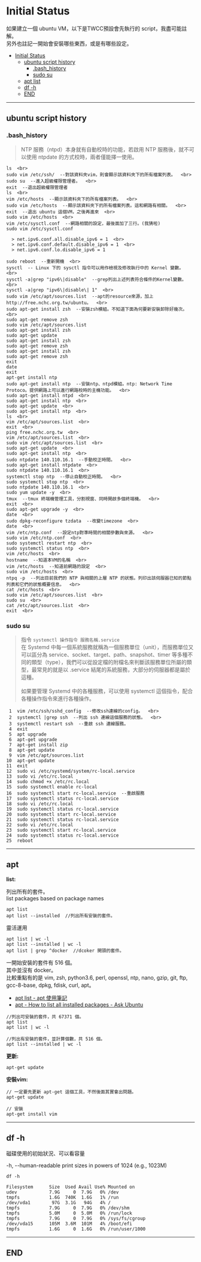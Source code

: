 # Initial Status

如果建立一個 ubuntu VM，以下是TWCC預設會先執行的 script，我盡可能註解。  <br>
另外也註記一開始會安裝哪些東西，或是有哪些設定。

<!-- TOC -->

- [Initial Status](#initial-status)
  - [ubuntu script history](#ubuntu-script-history)
    - [.bash_history](#bash_history)
    - [sudo su](#sudo-su)
  - [apt list](#apt-list)
  - [df -h](#df-h)
  - [END](#end)

<!-- /TOC -->

---

## ubuntu script history

### .bash_history

> NTP 服務（ntpd）本身就有自動校時的功能，若啟用 NTP 服務後，就不可以使用 ntpdate 的方式校時，兩者僅能擇一使用。

```{bach}
ls  <br>
sudo vim /etc/ssh/  --對該資料夾vim，則會顯示該資料夾下的所有檔案列表。  <br>
sudo su  --進入超級權限管理者。  <br>
exit  --退出超級權限管理者
ls  <br>
vim /etc/hosts  --顯示該資料夾下的所有檔案列表。  <br>
sudo vim /etc/hosts  --顯示該資料夾下的所有檔案列表。這和網路有相關。  <br>
exit  --退出 ubuntu 這個VM，之後再進來  <br>
sudo vim /etc/hosts  <br>
vim /etc/sysctl.conf  --網路相關的設定，最後面加了三行。(我猜啦)
sudo vim /etc/sysctl.conf

  > net.ipv6.conf.all.disable_ipv6 = 1  <br>
  > net.ipv6.conf.default.disable_ipv6 = 1  <br>
  > net.ipv6.conf.lo.disable_ipv6 = 1

sudo reboot  --重新開機  <br>
sysctl  -- Linux 下的 sysctl 指令可以用作檢視及修改執行中的 Kernel 變數。  <br>
sysctl -a|grep "ipv6\|disable"  --grep列出上述列表符合條件的Kernel變數。  <br>
sysctl -a|grep "ipv6\|disable\| 1"  <br>
sudo vim /etc/apt/sources.list  --apt的resource來源，加上 http://free.nchc.org.tw/ubuntu。  <br>
sudo apt-get install zsh  --安裝zsh模組。不知道下面為何要新安裝卸除好幾次。  <br>
sudo apt-get remove zsh
sudo vim /etc/apt/sources.list
sudo apt-get install zsh
sudo apt-get update
sudo apt-get install zsh
sudo apt-get remove zsh
sudo apt-get install zsh
sudo apt-get remove zsh
exit
date
exit
apt-get install ntp
sudo apt-get install ntp  --安裝ntp、ntpd模組。ntp: Network Time Protoco。提供網路上可以進行網路校時的主機功能。  <br>
sudo apt-get install ntpd  <br>
sudo apt-get install ntp  <br>
sudo apt-get update  <br>
sudo apt-get install ntp  <br>
ls  <br>
vim /etc/apt/sources.list  <br>
exit  <br>
ping free.nchc.org.tw  <br>
vim /etc/apt/sources.list  <br>
sudo vim /etc/apt/sources.list  <br>
sudo apt-get update  <br>
sudo apt-get install ntp  <br>
sudo ntpdate 140.110.16.1  --手動校正時間。  <br>
sudo apt-get install ntpdate  <br>
sudo ntpdate 140.110.16.1  <br>
systemctl stop ntp  --停止自動校正時間。  <br>
sudo systemctl stop ntp  <br>
sudo ntpdate 140.110.16.1  <br>
sudo yum update -y  <br>
tmux  --tmux 終端機管理工具，分割視窗、同時開啟多個終端機。  <br>
exit  <br>
sudo apt-get upgrade -y  <br>
date  <br>
sudo dpkg-reconfigure tzdata  --改變timezone  <br>
date  <br>
vim /etc/ntp.conf  --設定ntp對準時間的相關參數與來源。  <br>
sudo vim /etc/ntp.conf  <br>
sudo systemctl restart ntp  <br>
sudo systemctl status ntp  <br>
vim /etc/hosts  <br>
hostname  --知道本VM的名稱  <br>
vim /etc/hosts  --知道前網路的設定  <br>
sudo vim /etc/hosts  <br>
ntpq -p  --列出目前我們的 NTP 與相關的上層 NTP 的狀態。列印出該伺服器已知的節點列表和它們的狀態概要信息。  <br>
cat /etc/hosts  <br>
sudo vim /etc/apt/sources.list  <br>
sudo su  <br>
cat /etc/apt/sources.list  <br>
exit  <br>
```

### sudo su

> 指令 `systemctl 操作指令 服務名稱.service`
>  <br>
> 在 Systemd 中每一個系統服務就稱為一個服務單位（unit），而服務單位又可以區分為 service、socket、target、path、snapshot、timer 等多種不同的類型（type），我們可以從設定檔的附檔名來判斷該服務單位所屬的類型，最常見的就是以 .service 結尾的系統服務，大部分的伺服器都是屬於這種。  <br>
>  <br>
> 如果要管理 Systemd 中的各種服務，可以使用 systemctl 這個指令，配合各種操作指令來進行各種操作。  <br>

```{bach}
 1  vim /etc/ssh/sshd_config  --修改ssh連線的config。  <br>
 2  systemctl |grep ssh  --列出 ssh 連線這個服務的狀態。  <br>
 3  systemctl restart ssh  --重啟 ssh 連線服務。
 4  exit
 5  apt upgrade
 6  apt-get upgrade
 7  apt-get install zip
 8  apt-get update
 9  vim /etc/apt/sources.list
10  apt-get update
11  exit
12  sudo vi /etc/systemd/system/rc-local.service
13  sudo vi /etc/rc.local
14  sudo chmod +x /etc/rc.local
15  sudo systemctl enable rc-local
16  sudo systemctl start rc-local.service  --重啟服務
17  sudo systemctl status rc-local.service
18  sudo vi /etc/rc.local
19  sudo systemctl status rc-local.service
20  sudo systemctl start rc-local.service
21  sudo systemctl status rc-local.service
22  sudo vi /etc/rc.local
23  sudo systemctl start rc-local.service
24  sudo systemctl status rc-local.service
25  reboot
```

---

## apt

**list:**

列出所有的套件。  <br>
list packages based on package names

```{bash}
apt list
apt list --installed  //列出所有安裝的套件。
```

靈活運用

```{bash}
apt list | wc -l
apt list --installed | wc -l
apt list | grep ^docker  //dcoker 開頭的套件。
```

一開始安裝的套件有 516 個。  <br>
其中並沒有 docker。  <br>
比較重點有的是 vim, zsh, python3.6, perl, openssl, ntp, nano, gzip, git, ftp, gcc-8-base, dpkg, fdisk, curl, apt。

- [apt list - apt 使用筆記](https://foreachsam.github.io/book-util-apt/book/content/command/apt/apt-list/)
- [apt - How to list all installed packages - Ask Ubuntu](https://askubuntu.com/questions/17823/how-to-list-all-installed-packages)

```{bash}
//列出可安裝的套件，共 67371 個。
apt list
apt list | wc -l

//列出有安裝的套件，並計算個數，共 516 個。
apt list --installed | wc -l
```

**更新:**

```{bash}
apt-get update
```

**安裝vim:**

```{bash}
// 一定要先更新 apt-get 這個工具，不然後面其實會出問題。
apt-get update

// 安裝
apt-get install vim
```

---

## df -h

磁碟使用的初始狀況、可以看容量

-h, --human-readable  print sizes in powers of 1024 (e.g., 1023M)

```{bash}
df -h

Filesystem      Size  Used Avail Use% Mounted on
udev            7.9G     0  7.9G   0% /dev
tmpfs           1.6G  740K  1.6G   1% /run
/dev/vda1        97G  3.1G   94G   4% /
tmpfs           7.9G     0  7.9G   0% /dev/shm
tmpfs           5.0M     0  5.0M   0% /run/lock
tmpfs           7.9G     0  7.9G   0% /sys/fs/cgroup
/dev/vda15      105M  3.6M  101M   4% /boot/efi
tmpfs           1.6G     0  1.6G   0% /run/user/1000
```

---

## END
